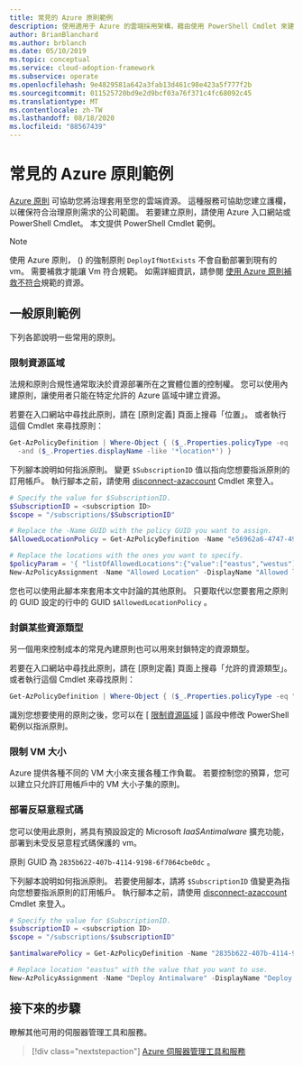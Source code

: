 ```yaml
---
title: 常見的 Azure 原則範例
description: 使用適用于 Azure 的雲端採用架構，藉由使用 PowerShell Cmdlet 來建立原則，以確保符合治理原則需求。
author: BrianBlanchard
ms.author: brblanch
ms.date: 05/10/2019
ms.topic: conceptual
ms.service: cloud-adoption-framework
ms.subservice: operate
ms.openlocfilehash: 9e4829581a642a3fab13d461c98e423a5f777f2b
ms.sourcegitcommit: 011525720bd9e2d9bcf03a76f371c4fc68092c45
ms.translationtype: MT
ms.contentlocale: zh-TW
ms.lasthandoff: 08/18/2020
ms.locfileid: "88567439"
---
```

# <a name="common-azure-policy-examples"></a>常見的 Azure 原則範例

[Azure 原則](/azure/governance/policy/overview) 可協助您將治理套用至您的雲端資源。 這種服務可協助您建立護欄，以確保符合治理原則需求的公司範圍。 若要建立原則，請使用 Azure 入口網站或 PowerShell Cmdlet。 本文提供 PowerShell Cmdlet 範例。

> [!NOTE]
> 使用 Azure 原則， () 的強制原則 `DeployIfNotExists` 不會自動部署到現有的 vm。 需要補救才能讓 Vm 符合規範。 如需詳細資訊，請參閱 [使用 Azure 原則補救不符合](/azure/governance/policy/how-to/remediate-resources)規範的資源。

## <a name="common-policy-examples"></a>一般原則範例

下列各節說明一些常用的原則。

### <a name="restrict-resource-regions"></a>限制資源區域

法規和原則合規性通常取決於資源部署所在之實體位置的控制權。 您可以使用內建原則，讓使用者只能在特定允許的 Azure 區域中建立資源。

若要在入口網站中尋找此原則，請在 [原則定義] 頁面上搜尋「位置」。 或者執行這個 Cmdlet 來尋找原則：

```powershell
Get-AzPolicyDefinition | Where-Object { ($_.Properties.policyType -eq 'BuiltIn') `
  -and ($_.Properties.displayName -like '*location*') }
```

下列腳本說明如何指派原則。 變更 `$SubscriptionID` 值以指向您想要指派原則的訂用帳戶。 執行腳本之前，請使用 [disconnect-azaccount](/powershell/module/az.accounts/connect-azaccount?view=azps-2.1.0) Cmdlet 來登入。

```powershell
# Specify the value for $SubscriptionID.
$SubscriptionID = <subscription ID>
$scope = "/subscriptions/$SubscriptionID"

# Replace the -Name GUID with the policy GUID you want to assign.
$AllowedLocationPolicy = Get-AzPolicyDefinition -Name "e56962a6-4747-49cd-b67b-bf8b01975c4c"

# Replace the locations with the ones you want to specify.
$policyParam = '{ "listOfAllowedLocations":{"value":["eastus","westus"]}}'
New-AzPolicyAssignment -Name "Allowed Location" -DisplayName "Allowed locations for resource creation" -Scope $scope -PolicyDefinition $AllowedLocationPolicy -Location eastus -PolicyParameter $policyParam
```

您也可以使用此腳本來套用本文中討論的其他原則。 只要取代以您要套用之原則的 GUID 設定的行中的 GUID `$AllowedLocationPolicy` 。

### <a name="block-certain-resource-types"></a>封鎖某些資源類型

另一個用來控制成本的常見內建原則也可以用來封鎖特定的資源類型。

若要在入口網站中尋找此原則，請在 [原則定義] 頁面上搜尋「允許的資源類型」。 或者執行這個 Cmdlet 來尋找原則：

```powershell
Get-AzPolicyDefinition | Where-Object { ($_.Properties.policyType -eq "BuiltIn") -and ($_.Properties.displayName -like "*allowed resource types") }
```

識別您想要使用的原則之後，您可以在 [ [限制資源區域](#restrict-resource-regions) ] 區段中修改 PowerShell 範例以指派原則。

### <a name="restrict-vm-size"></a>限制 VM 大小

Azure 提供各種不同的 VM 大小來支援各種工作負載。 若要控制您的預算，您可以建立只允許訂用帳戶中的 VM 大小子集的原則。

### <a name="deploy-antimalware"></a>部署反惡意程式碼

您可以使用此原則，將具有預設設定的 Microsoft _IaaSAntimalware_ 擴充功能，部署到未受反惡意程式碼保護的 vm。

原則 GUID 為 `2835b622-407b-4114-9198-6f7064cbe0dc` 。

下列腳本說明如何指派原則。 若要使用腳本，請將 `$SubscriptionID` 值變更為指向您想要指派原則的訂用帳戶。 執行腳本之前，請使用 [disconnect-azaccount](/powershell/module/az.accounts/connect-azaccount?view=azps-2.1.0) Cmdlet 來登入。

```powershell
# Specify the value for $SubscriptionID.
$subscriptionID = <subscription ID>
$scope = "/subscriptions/$subscriptionID"

$antimalwarePolicy = Get-AzPolicyDefinition -Name "2835b622-407b-4114-9198-6f7064cbe0dc"

# Replace location "eastus" with the value that you want to use.
New-AzPolicyAssignment -Name "Deploy Antimalware" -DisplayName "Deploy default Microsoft IaaSAntimalware extension for Windows Server" -Scope $scope -PolicyDefinition $antimalwarePolicy -Location eastus –AssignIdentity

```

## <a name="next-steps"></a>接下來的步驟

瞭解其他可用的伺服器管理工具和服務。

> [!div class="nextstepaction"]
> [Azure 伺服器管理工具和服務](./tools-services.md)
